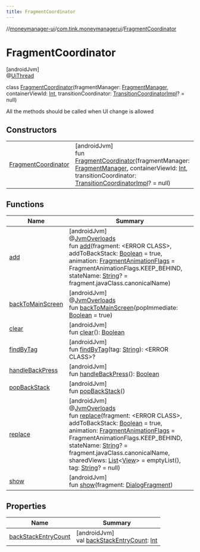 ```yaml
---
title: FragmentCoordinator
---
```

//[moneymanager-ui](../../../index.html)/[com.tink.moneymanagerui](../index.html)/[FragmentCoordinator](index.html)



# FragmentCoordinator



[androidJvm]\
@[UiThread](https://developer.android.com/reference/kotlin/androidx/annotation/UiThread.html)



class [FragmentCoordinator](index.html)(fragmentManager: [FragmentManager](https://developer.android.com/reference/kotlin/androidx/fragment/app/FragmentManager.html), containerViewId: [Int](https://kotlinlang.org/api/latest/jvm/stdlib/kotlin/-int/index.html), transitionCoordinator: [TransitionCoordinatorImpl](../-transition-coordinator-impl/index.html)? = null)

All the methods should be called when UI change is allowed



## Constructors


| | |
|---|---|
| [FragmentCoordinator](-fragment-coordinator.html) | [androidJvm]<br>fun [FragmentCoordinator](-fragment-coordinator.html)(fragmentManager: [FragmentManager](https://developer.android.com/reference/kotlin/androidx/fragment/app/FragmentManager.html), containerViewId: [Int](https://kotlinlang.org/api/latest/jvm/stdlib/kotlin/-int/index.html), transitionCoordinator: [TransitionCoordinatorImpl](../-transition-coordinator-impl/index.html)? = null) |


## Functions


| Name | Summary |
|---|---|
| [add](add.html) | [androidJvm]<br>@[JvmOverloads](https://kotlinlang.org/api/latest/jvm/stdlib/kotlin.jvm/-jvm-overloads/index.html)<br>fun [add](add.html)(fragment: &lt;ERROR CLASS&gt;, addToBackStack: [Boolean](https://kotlinlang.org/api/latest/jvm/stdlib/kotlin/-boolean/index.html) = true, animation: [FragmentAnimationFlags](../-fragment-animation-flags/index.html) = FragmentAnimationFlags.KEEP_BEHIND, stateName: [String](https://kotlinlang.org/api/latest/jvm/stdlib/kotlin/-string/index.html)? = fragment.javaClass.canonicalName) |
| [backToMainScreen](back-to-main-screen.html) | [androidJvm]<br>@[JvmOverloads](https://kotlinlang.org/api/latest/jvm/stdlib/kotlin.jvm/-jvm-overloads/index.html)<br>fun [backToMainScreen](back-to-main-screen.html)(popImmediate: [Boolean](https://kotlinlang.org/api/latest/jvm/stdlib/kotlin/-boolean/index.html) = true) |
| [clear](clear.html) | [androidJvm]<br>fun [clear](clear.html)(): [Boolean](https://kotlinlang.org/api/latest/jvm/stdlib/kotlin/-boolean/index.html) |
| [findByTag](find-by-tag.html) | [androidJvm]<br>fun [findByTag](find-by-tag.html)(tag: [String](https://kotlinlang.org/api/latest/jvm/stdlib/kotlin/-string/index.html)): &lt;ERROR CLASS&gt;? |
| [handleBackPress](handle-back-press.html) | [androidJvm]<br>fun [handleBackPress](handle-back-press.html)(): [Boolean](https://kotlinlang.org/api/latest/jvm/stdlib/kotlin/-boolean/index.html) |
| [popBackStack](pop-back-stack.html) | [androidJvm]<br>fun [popBackStack](pop-back-stack.html)() |
| [replace](replace.html) | [androidJvm]<br>@[JvmOverloads](https://kotlinlang.org/api/latest/jvm/stdlib/kotlin.jvm/-jvm-overloads/index.html)<br>fun [replace](replace.html)(fragment: &lt;ERROR CLASS&gt;, addToBackStack: [Boolean](https://kotlinlang.org/api/latest/jvm/stdlib/kotlin/-boolean/index.html) = true, animation: [FragmentAnimationFlags](../-fragment-animation-flags/index.html) = FragmentAnimationFlags.KEEP_BEHIND, stateName: [String](https://kotlinlang.org/api/latest/jvm/stdlib/kotlin/-string/index.html)? = fragment.javaClass.canonicalName, sharedViews: [List](https://kotlinlang.org/api/latest/jvm/stdlib/kotlin.collections/-list/index.html)&lt;[View](https://developer.android.com/reference/kotlin/android/view/View.html)&gt; = emptyList(), tag: [String](https://kotlinlang.org/api/latest/jvm/stdlib/kotlin/-string/index.html)? = null) |
| [show](show.html) | [androidJvm]<br>fun [show](show.html)(fragment: [DialogFragment](https://developer.android.com/reference/kotlin/androidx/fragment/app/DialogFragment.html)) |


## Properties


| Name | Summary |
|---|---|
| [backStackEntryCount](back-stack-entry-count.html) | [androidJvm]<br>val [backStackEntryCount](back-stack-entry-count.html): [Int](https://kotlinlang.org/api/latest/jvm/stdlib/kotlin/-int/index.html) |

